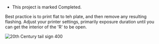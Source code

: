 * This project is marked Completed.

Best practice is to print flat to teh plate, and then remove any resulting flashing.  Adjust your printer settings, primarily exposure duration until you can get the interior of the 'R' to be open.

![20th Century tail sign 400](https://github.com/user-attachments/assets/613f24bb-e1d3-4011-8b60-26982aa2eade)
